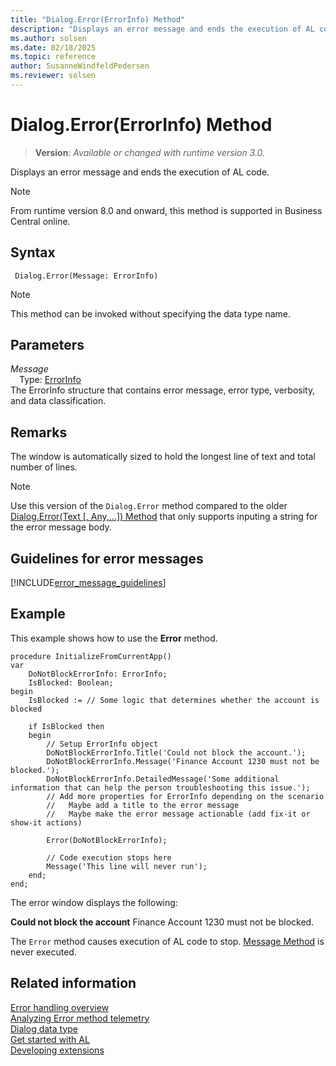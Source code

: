 ```yaml
---
title: "Dialog.Error(ErrorInfo) Method"
description: "Displays an error message and ends the execution of AL code."
ms.author: solsen
ms.date: 02/18/2025
ms.topic: reference
author: SusanneWindfeldPedersen
ms.reviewer: solsen
---
```

[//]: # (START>DO_NOT_EDIT)
[//]: # (IMPORTANT:Do not edit any of the content between here and the END>DO_NOT_EDIT.)
[//]: # (Any modifications should be made in the .xml files in the ModernDev repo.)
# Dialog.Error(ErrorInfo) Method
> **Version**: _Available or changed with runtime version 3.0._

Displays an error message and ends the execution of AL code.

> [!NOTE]
> From runtime version 8.0 and onward, this method is supported in Business Central online.

## Syntax
```AL
 Dialog.Error(Message: ErrorInfo)
```
> [!NOTE]
> This method can be invoked without specifying the data type name.
## Parameters
*Message*  
&emsp;Type: [ErrorInfo](../errorinfo/errorinfo-data-type.md)  
The ErrorInfo structure that contains error message, error type, verbosity, and data classification.  



[//]: # (IMPORTANT: END>DO_NOT_EDIT)

## Remarks  

The window is automatically sized to hold the longest line of text and total number of lines.  

> [!NOTE]
> Use this version of the `Dialog.Error` method compared to the older [Dialog.Error(Text [, Any,...]) Method](dialog-error-string-joker-method.md) that only supports inputing a string for the error message body.


## Guidelines for error messages

[!INCLUDE[error_message_guidelines](../../includes/include-error-message-guidelines.md)]

## Example  

This example shows how to use the **Error** method. 
 
```al
procedure InitializeFromCurrentApp()
var
    DoNotBlockErrorInfo: ErrorInfo;
    IsBlocked: Boolean;
begin
    IsBlocked := // Some logic that determines whether the account is blocked
    
    if IsBlocked then
    begin
        // Setup ErrorInfo object
        DoNotBlockErrorInfo.Title('Could not block the account.');
        DoNotBlockErrorInfo.Message('Finance Account 1230 must not be blocked.');
        DoNotBlockErrorInfo.DetailedMessage('Some additional information that can help the person troubleshooting this issue.');
        // Add more properties for ErrorInfo depending on the scenario
        //   Maybe add a title to the error message 
        //   Maybe make the error message actionable (add fix-it or show-it actions)

        Error(DoNotBlockErrorInfo);

        // Code execution stops here
        Message('This line will never run');
    end;
end;
```  

The error window displays the following:  

**Could not block the account**
Finance Account 1230 must not be blocked.


The `Error` method causes execution of AL code to stop. [Message Method](../../methods-auto/dialog/dialog-message-method.md) is never executed.  

## Related information
[Error handling overview](../../devenv-al-error-handling.md)  
[Analyzing Error method telemetry](../../../administration/telemetry-error-method-trace.md)   
[Dialog data type](dialog-data-type.md)  
[Get started with AL](../../devenv-get-started.md)  
[Developing extensions](../../devenv-dev-overview.md)  
